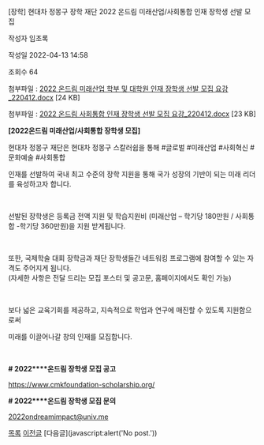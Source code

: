 



[장학] 현대차 정몽구 장학 재단 2022 온드림 미래산업/사회통합 인재 장학생 선발 모집





작성자
임초록


작성일
2022-04-13 14:58


조회수
64


첨부파일 : [2022 온드림 미래산업 학부 및 대학원 인재 장학생 선발 모집 요강\_220412.docx](https://computer.knu.ac.kr/pack/bbs/down.php?f_name=Q0dUVllEX1dYVXRLeBYUbkdLRiY=&o_name=2022온드림미래산업학부및대학원인재장학생선발모집요강_220412.docx&tbl=Site_BBS_25) [24 KB]  

첨부파일 : [2022 온드림 사회통합 인재 장학생 선발 모집 요강\_220412.docx](https://computer.knu.ac.kr/pack/bbs/down.php?f_name=QEdUVllEX1dYVXRLeBYUbkdLRiY=&o_name=2022온드림사회통합인재장학생선발모집요강_220412.docx&tbl=Site_BBS_25) [23 KB]


﻿**[2022****온드림 미래산업****/****사회통합 장학생 모집****]**

현대차 정몽구 재단은 현대차 정몽구 스칼러쉽을 통해 #글로벌 #미래산업 #사회혁신 #문화예술 #사회통합

인재를 선발하여 국내 최고 수준의 장학 지원을 통해 국가 성장의 기반이 되는 미래 리더를 육성하고자 합니다.

 

선발된 장학생은 등록금 전액 지원 및 학습지원비 (미래산업 – 학기당 180만원 / 사회통합 -학기당 360만원)을 지원 받게됩니다.

 

또한, 국제학술 대회 장학금과 재단 장학생들간 네트워킹 프로그램에 참여할 수 있는 자격도 주어지게 됩니다.  
(자세한 사항은 전달 드리는 모집 포스터 및 공고문, 홈페이지에서도 확인 가능)

 

보다 넓은 교육기회를 제공하고, 지속적으로 학업과 연구에 매진할 수 있도록 지원함으로써

미래를 이끌어나갈 창의 인재를 모집합니다. 

 

**# 2022****온드림 장학생 모집 공고**

<https://www.cmkfoundation-scholarship.org/>

**# 2022****온드림 장학생 모집 문의**

[2022ondreamimpact@univ.me](https://mail.knu.ac.kr/webmail/2022ondreamimpact@univ.me)







[목록](https://computer.knu.ac.kr/06_sub/02_sub.html?key=&keyfield=&category=&page=1&bbs_code=Site_BBS_25)
[이전글](https://computer.knu.ac.kr/06_sub/02_sub.html?bbs_cmd=view&page=1&key=&keyfield=&category=&no=3739&bbs_code=Site_BBS_25)
[다음글](javascript:alert('No post.'))




